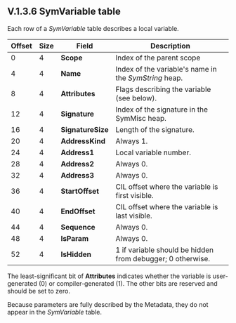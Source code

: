 ## V.1.3.6 SymVariable table

Each row of a _SymVariable_ table describes a local variable.

 | Offset | Size | Field | Description 
 | ---- | ---- | ---- | ----
 | 0 | 4 | **Scope** | Index of the parent scope
 | 4 | 4 | **Name** | Index of the variable's name in the _SymString_ heap.
 | 8 | 4 | **Attributes** | Flags describing the variable (see below).
 | 12 | 4 | **Signature** | Index of the signature in the SymMisc heap.
 | 16 | 4 | **SignatureSize** | Length of the signature.
 | 20 | 4 | **AddressKind** | Always 1.
 | 24 | 4 | **Address1** | Local variable number.
 | 28 | 4 | **Address2** | Always 0.
 | 32 | 4 | **Address3** | Always 0.
 | 36 | 4 | **StartOffset** | CIL offset where the variable is first visible.
 | 40 | 4 | **EndOffset** | CIL offset where the variable is last visible.
 | 44 | 4 | **Sequence** | Always 0.
 | 48 | 4 | **IsParam** | Always 0.
 | 52 | 4 | **IsHidden** | 1 if variable should be hidden from debugger; 0 otherwise.

The least-significant bit of **Attributes** indicates whether the variable is user-generated (0) or compiler-generated (1). The other bits are reserved and should be set to zero.

Because parameters are fully described by the Metadata, they do not appear in the _SymVariable_ table.
